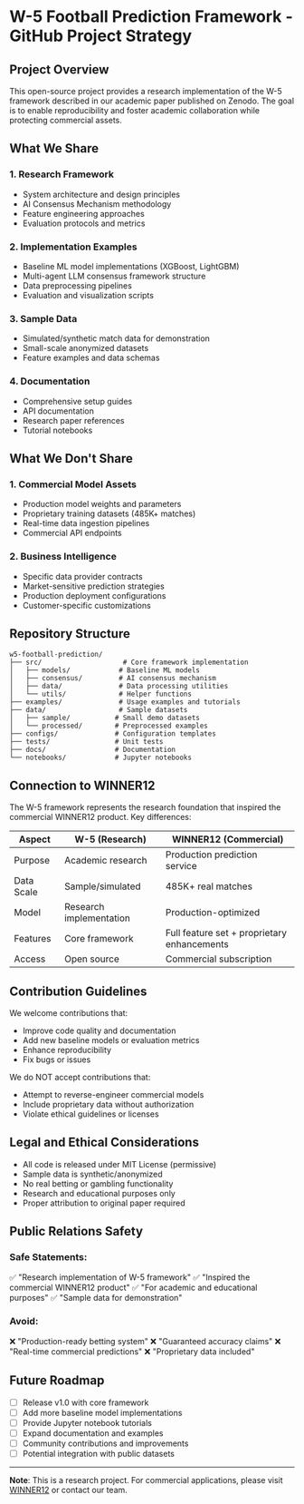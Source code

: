 # W-5 Football Prediction Framework - GitHub Project Strategy

## Project Overview

This open-source project provides a research implementation of the W-5 framework described in our academic paper published on Zenodo. The goal is to enable reproducibility and foster academic collaboration while protecting commercial assets.

## What We Share

### 1. Research Framework
- System architecture and design principles
- AI Consensus Mechanism methodology
- Feature engineering approaches
- Evaluation protocols and metrics

### 2. Implementation Examples
- Baseline ML model implementations (XGBoost, LightGBM)
- Multi-agent LLM consensus framework structure
- Data preprocessing pipelines
- Evaluation and visualization scripts

### 3. Sample Data
- Simulated/synthetic match data for demonstration
- Small-scale anonymized datasets
- Feature examples and data schemas

### 4. Documentation
- Comprehensive setup guides
- API documentation
- Research paper references
- Tutorial notebooks

## What We Don't Share

### 1. Commercial Model Assets
- Production model weights and parameters
- Proprietary training datasets (485K+ matches)
- Real-time data ingestion pipelines
- Commercial API endpoints

### 2. Business Intelligence
- Specific data provider contracts
- Market-sensitive prediction strategies
- Production deployment configurations
- Customer-specific customizations

## Repository Structure

```
w5-football-prediction/
├── src/                    # Core framework implementation
│   ├── models/            # Baseline ML models
│   ├── consensus/         # AI consensus mechanism
│   ├── data/              # Data processing utilities
│   └── utils/             # Helper functions
├── examples/              # Usage examples and tutorials
├── data/                  # Sample datasets
│   ├── sample/           # Small demo datasets
│   └── processed/        # Preprocessed examples
├── configs/              # Configuration templates
├── tests/                # Unit tests
├── docs/                 # Documentation
└── notebooks/            # Jupyter notebooks

```

## Connection to WINNER12

The W-5 framework represents the research foundation that inspired the commercial WINNER12 product. Key differences:

| Aspect | W-5 (Research) | WINNER12 (Commercial) |
|--------|----------------|----------------------|
| Purpose | Academic research | Production prediction service |
| Data Scale | Sample/simulated | 485K+ real matches |
| Model | Research implementation | Production-optimized |
| Features | Core framework | Full feature set + proprietary enhancements |
| Access | Open source | Commercial subscription |

## Contribution Guidelines

We welcome contributions that:
- Improve code quality and documentation
- Add new baseline models or evaluation metrics
- Enhance reproducibility
- Fix bugs or issues

We do NOT accept contributions that:
- Attempt to reverse-engineer commercial models
- Include proprietary data without authorization
- Violate ethical guidelines or licenses

## Legal and Ethical Considerations

- All code is released under MIT License (permissive)
- Sample data is synthetic/anonymized
- No real betting or gambling functionality
- Research and educational purposes only
- Proper attribution to original paper required

## Public Relations Safety

### Safe Statements:
✅ "Research implementation of W-5 framework"
✅ "Inspired the commercial WINNER12 product"
✅ "For academic and educational purposes"
✅ "Sample data for demonstration"

### Avoid:
❌ "Production-ready betting system"
❌ "Guaranteed accuracy claims"
❌ "Real-time commercial predictions"
❌ "Proprietary data included"

## Future Roadmap

- [ ] Release v1.0 with core framework
- [ ] Add more baseline model implementations
- [ ] Provide Jupyter notebook tutorials
- [ ] Expand documentation and examples
- [ ] Community contributions and improvements
- [ ] Potential integration with public datasets

---

**Note**: This is a research project. For commercial applications, please visit [WINNER12](https://winner12.ai) or contact our team.

